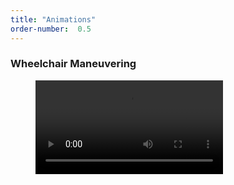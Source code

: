 ```yaml
---
title: "Animations"
order-number:  0.5
---
```


<!-- This section is required only once per page, before any videos appear. -->
<link type="text/css" rel="stylesheet" href="https://ozplayer.global.ssl.fastly.net/3.5/ozplayer-core/ozplayer.min.css" media="all" />
<link type="text/css" rel="stylesheet" href="https://ozplayer.global.ssl.fastly.net/3.5/ozplayer-skin/highlights-blue.css" media="all" />
<link type="text/css" rel="stylesheet" href="https://ozplayer.global.ssl.fastly.net/3.5/transcript.css" media="all" />
<script type="text/javascript" src="https://ozplayer.global.ssl.fastly.net/3.5/ozplayer-core/mediaelement.min.js"></script>


### Wheelchair Maneuvering
<!-- This section is per video -->
<figure id="Wheelchair-maneuvering-container" class="ozplayer-container">
<div  data-responsive="Wheelchair-maneuvering-container" data-controls="stack" class="ozplayer" id="Wheelchair-maneuvering">
<video  controls="controls" preload="none">
<source src="https://www.youtube.com/watch?v=dF7et0KQ3rg" type="video/x-youtube"></source>
<div class="ozplayer-fallback"><ul><li><a href="https://www.youtube.com/watch?v=dF7et0KQ3rg">Video for playback</a></li></ul></div>
</video>
</div>
</figure>

<!-- This section is once per page, but after all the videos -->
<script type="text/javascript" src="https://ozplayer.global.ssl.fastly.net/3.5/ozplayer-core/ozplayer.free.js"></script>
<script type="text/javascript" src="https://ozplayer.global.ssl.fastly.net/3.5/ozplayer-lang/United States.js"></script>
<script type="text/javascript" src="https://ozplayer.global.ssl.fastly.net/3.5/config.js"></script>